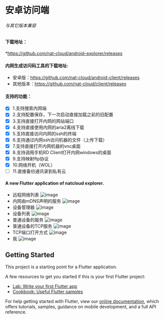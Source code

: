 # 安卓访问端
###### 与其它版本兼容
#### 下载地址：
  *https://github.com/nat-cloud/android-explorer/releases
#### 内网生成访问码工具的下载地址:  
  * 安卓版：https://github.com/nat-cloud/android-client/releases  
  * 其他版本：https://github.com/nat-cloud/client/releases  
#### 支持的功能：
- [x] 1.支持搜索内网端
- [x] 2.支持配置保存，下一次启动直接加载之前的旧配置
- [x] 3.支持直接打开内网的网站端口
- [x] 4.支持直接使用内网的aria2离线下载
- [x] 5.支持直接访问内网的ssh的终端
- [x] 6.支持通过内网ssh访问机器的文件（上传下载）
- [x] 7.支持直接打开内网机器的vnc桌面
- [x] 8.支持调用手机RD Client打开内网windows的桌面
- [x] 9.支持映射ftp协议
- [x] 10.网络开机（WOL）
- [ ] 11.直接备份通讯录到私有云
#### A new Flutter application of natcloud explorer.  
  * 远程网络列表
![image](./screen/远程网络列表.png)
  * 内网由mDNS声明的服务
![image](./screen/内网由mDNS声明的服务.png)
  * 设备管理器
![image](./screen/设备管理器.png)
  * 设备列表
![image](./screen/设备列表.png)
  * 普通设备的服务
![image](./screen/普通设备的服务.png)
  * 普通设备的TCP服务
![image](./screen/普通设备的TCP服务.png)
  * TCP端口打开方式
![image](./screen/TCP端口打开方式.png)
  * 我
![image](./screen/我.png)

## Getting Started

This project is a starting point for a Flutter application.

A few resources to get you started if this is your first Flutter project:

- [Lab: Write your first Flutter app](https://flutter.io/docs/get-started/codelab)
- [Cookbook: Useful Flutter samples](https://flutter.io/docs/cookbook)

For help getting started with Flutter, view our 
[online documentation](https://flutter.io/docs), which offers tutorials, 
samples, guidance on mobile development, and a full API reference.
